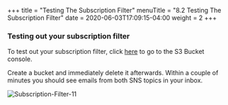 +++
title = "Testing The Subscription Filter"
menuTitle = "8.2 Testing The Subscription Filter"
date = 2020-06-03T17:09:15-04:00
weight = 2
+++

### Testing out your subscription filter

To test out your subscription filter, click [here](https://s3.console.aws.amazon.com/s3/home?region=us-east-1) to go to the S3 Bucket console.

Create a bucket and immediately delete it afterwards. Within a couple of minutes you should see emails from both SNS topics in your inbox. 

![Subscription-Filter-11](/images/subscription/Subscription-Filter-11.PNG?classes=shadow)